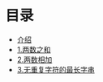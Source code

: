# 目录

* [介绍](README.md)
* [1.两数之和](1-100/1.两数之和.md)
* [2.两数相加](1-100/2.两数相加.md)
* [3.无重复字符的最长字串](1-100/3.无重复字符的最长字串.md)